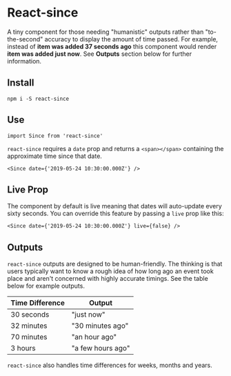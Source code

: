 # React-since
A tiny component for those needing "humanistic" outputs rather than "to-the-second" accuracy to display the amount of time passed. For example, instead of **item was added 37 seconds ago** this component would render **item was added just now**. See **Outputs** section below for further information.

## Install

    npm i -S react-since

## Use

    import Since from 'react-since'

`react-since` requires a `date` prop and returns a `<span></span>` containing the approximate time since that date.

    <Since date={'2019-05-24 10:30:00.000Z'} />

## Live Prop
The component by default is live meaning that dates will auto-update every sixty seconds. You can override this feature by passing a `live` prop like this:

    <Since date={'2019-05-24 10:30:00.000Z'} live={false} />

## Outputs
`react-since` outputs are designed to be human-friendly. The thinking is that users typically want to know a rough idea of how long ago an event took place and aren't concerned with highly accurate timings. See the table below for example outputs.

| Time Difference  | Output             |
| ---------------- | ------------------ |
| 30 seconds       | "just now"         |
| 32 minutes       | "30 minutes ago"   |
| 70 minutes       | "an hour ago"      |
|  3 hours         | "a few hours ago"  |

`react-since` also handles time differences for weeks, months and years.
